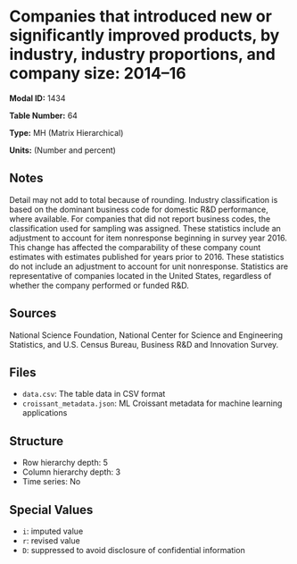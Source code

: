 # Companies that introduced new or significantly improved products, by industry, industry proportions, and company size: 2014&#8211;16

**Modal ID:** 1434

**Table Number:** 64

**Type:** MH (Matrix Hierarchical)

**Units:** (Number and percent)

## Notes

Detail may not add to total because of rounding. Industry classification is based on the dominant business code for domestic R&D performance, where available. For companies that did not report business codes, the classification used for sampling was assigned. These statistics include an adjustment to account for item nonresponse beginning in survey year 2016. This change has affected the comparability of these company count estimates with estimates published for years prior to 2016. These statistics do not include an adjustment to account for unit nonresponse. Statistics are representative of companies located in the United States, regardless of whether the company performed or funded R&D.

## Sources

National Science Foundation, National Center for Science and Engineering Statistics, and U.S. Census Bureau, Business R&D and Innovation Survey.

## Files

- `data.csv`: The table data in CSV format
- `croissant_metadata.json`: ML Croissant metadata for machine learning applications

## Structure

- Row hierarchy depth: 5
- Column hierarchy depth: 3
- Time series: No

## Special Values

- `i`: imputed value
- `r`: revised value
- `D`: suppressed to avoid disclosure of confidential information
